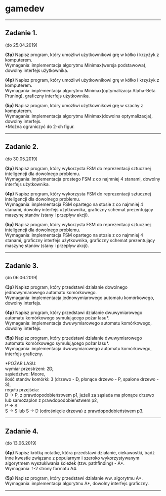 # gamedev
-----------------------------------------
<h2>Zadanie 1.</h2> (do 25.04.2019)

<b>(3p)</b> Napisz program, który umożliwi użytkownikowi grę w kółko i krzyżyk z komputerem.</br>Wymagania: implementacja algorytmu Minimax(wersja podstawowa), dowolny interfejs użytkownika.

<b>(4p)</b> Napisz program, który umożliwi użytkownikowi grę w kółko i krzyżyk z komputerem.</br>Wymagania: implementacja algorytmu Minimax(optymalizacja Alpha-Beta Pruning), graficzny interfejs użytkownika.

<b>(5p)</b> Napisz program, który umożliwi użytkownikowi grę w szachy z komputerem.</br>Wymagania: implementacja algorytmu Minimax(dowolna optymalizacja), dowolny interfejs.</br>*Można ograniczyć do 2-ch figur. 

-----------------------------------------
<h2>Zadanie 2.</h2> (do 30.05.2019)

<b>(3p)</b> Napisz program, który wykorzysta FSM do reprezentacji sztucznej inteligencji dla dowolnego problemu.</br>Wymagania: implementacja  prostego FSM z co najmniej 4 stanami, dowolny interfejs użytkownika.

<b>(4p)</b> Napisz program, który wykorzysta FSM do reprezentacji sztucznej inteligencji dla dowolnego problemu.</br>Wymagania: implementacja FSM opartego na stosie z co najmniej 4 stanami, dowolny interfejs użytkownika, graficzny schemat prezentujący maszynę stanów (stany i przepływ akcji).

<b>(5p)</b> Napisz program, który wykorzysta FSM do reprezentacji sztucznej inteligencji dla dowolnego problemu.</br>Wymagania: implementacja FSM opartego na stosie z co najmniej 4 stanami, graficzny interfejs użytkownika, graficzny schemat prezentujący maszynę stanów (stany i przepływ akcji).

-----------------------------------------
<h2>Zadanie 3.</h2> (do 06.06.2019)

<b>(3p)</b> Napisz program, który przedstawi działanie dowolnego jednowymiarowego automatu komórkowego.</br>Wymagania: implementacja jednowymiarowego automatu komórkowego, dowolny interfejs.

<b>(4p)</b> Napisz program, który przedstawi działanie dwuwymiarowego automatu komórkowego symulującego pożar lasu*.</br>Wymagania: implementacja dwuwymiarowego automatu komórkowego, dowolny interfejs.

<b>(5p)</b> Napisz program, który przedstawi działanie dwuwymiarowego automatu komórkowego symulującego pożar lasu*.</br>Wymagania: implementacja dwuwymiarowego automatu komórkowego, interfejs graficzny.

*POŻAR LASU:</br>
wymiar przestrzeni: 2D,</br>
sąsiedztwo: Moore,</br>
ilość stanów komórki: 3 (drzewo - D, płonące drzewo - P, spalone drzewo - S),</br>
regułu przejścia:</br>
D -> P, z prawdopodobieństwem p1, jeżeli za sąsiada ma płonące drzewo lub samozapłon z prawdopodobieństwem p2,</br>
P -> S</br>
S -> S lub S -> D (odrośnięcie drzewa) z prawdopodobieństwem p3.</br>

-----------------------------------------
<h2>Zadanie 4.</h2> (do 13.06.2019)

<b>(4p)</b> Napisz krótką notatkę, która przedstawi działanie, ciekawostki, bądź inne kwestie związane z popularnym i szeroko wykorzystywanym algorytmem wyszukiwania ścieżek (tzw. pathfinding) - A*.</br>Wymagania: 1-2 strony formatu A4.

<b>(5p)</b> Napisz program, który przedstawi działanie ww. algorytmu A*.</br>Wymagania: implementacja algorytmu A*, dowolny interfejs graficzny.

-----------------------------------------
